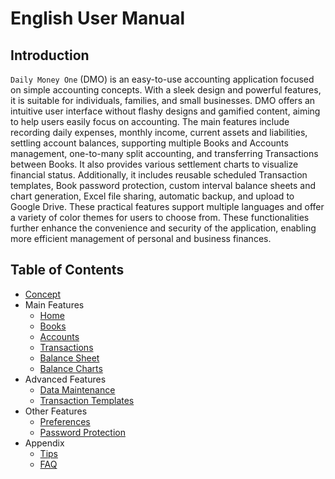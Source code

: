 # English User Manual

## Introduction

`Daily Money One` (DMO) is an easy-to-use accounting application focused on simple accounting concepts. With a sleek design and powerful features, it is suitable for individuals, families, and small businesses. DMO offers an intuitive user interface without flashy designs and gamified content, aiming to help users easily focus on accounting. The main features include recording daily expenses, monthly income, current assets and liabilities, settling account balances, supporting multiple Books and Accounts management, one-to-many split accounting, and transferring Transactions between Books. It also provides various settlement charts to visualize financial status. Additionally, it includes reusable scheduled Transaction templates, Book password protection, custom interval balance sheets and chart generation, Excel file sharing, automatic backup, and upload to Google Drive. These practical features support multiple languages and offer a variety of color themes for users to choose from. These functionalities further enhance the convenience and security of the application, enabling more efficient management of personal and business finances.

## Table of Contents

* [Concept](concept.md)
* Main Features
  * [Home](home.md)
  * [Books](book.md)
  * [Accounts](account.md)
  * [Transactions](transaction.md)
  * [Balance Sheet](balancesheet.md)
  * [Balance Charts](balancechart.md)
* Advanced Features
  * [Data Maintenance](data.md)
  * [Transaction Templates](transaction-template.md)
* Other Features
  * [Preferences](preferences.md)
  * [Password Protection](password.md)
* Appendix
  * [Tips](tips.md)
  * [FAQ](faq.md)

